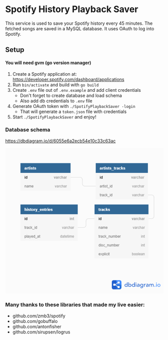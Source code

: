# Spotify History Playback Saver
This service is used to save your Spotify history every 45 minutes. The fetched songs are saved in a MySQL database.
It uses OAuth to log into Spotify.

## Setup
#### You will need gvm (go version manager)

1. Create a Spotify application at: https://developer.spotify.com/dashboard/applications
2. Run `bin/activate` and build with `go build`
3. Create `.env` file out of `.env.example` and add client credentials
    + Don't forget to create database and load schema
    + Also add db credentials to `.env` file
4. Generate OAuth token with `./SpotifyPlaybackSaver -login`
    + That will generate a `token.json` file with credentials
5. Start `./SpotifyPlaybackSaver` and enjoy!

### Database schema
https://dbdiagram.io/d/6055e6a2ecb54e10c33c63ac

![Database](assets/SpotifyHistoryPlaybackSaver.png "Database")

### Many thanks to these libraries that made my live easier:
+ github.com/zmb3/spotify
+ github.com/gobuffalo
+ github.com/antonfisher
+ github.com/sirupsen/logrus

